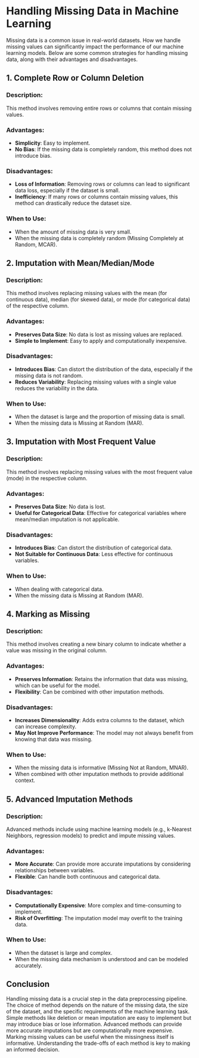 # Handling Missing Data in Machine Learning

Missing data is a common issue in real-world datasets. How we handle missing values can significantly impact the performance of our machine learning models. Below are some common strategies for handling missing data, along with their advantages and disadvantages.

## 1. Complete Row or Column Deletion

### Description:
This method involves removing entire rows or columns that contain missing values.

### Advantages:
- **Simplicity**: Easy to implement.
- **No Bias**: If the missing data is completely random, this method does not introduce bias.

### Disadvantages:
- **Loss of Information**: Removing rows or columns can lead to significant data loss, especially if the dataset is small.
- **Inefficiency**: If many rows or columns contain missing values, this method can drastically reduce the dataset size.

### When to Use:
- When the amount of missing data is very small.
- When the missing data is completely random (Missing Completely at Random, MCAR).

## 2. Imputation with Mean/Median/Mode

### Description:
This method involves replacing missing values with the mean (for continuous data), median (for skewed data), or mode (for categorical data) of the respective column.

### Advantages:
- **Preserves Data Size**: No data is lost as missing values are replaced.
- **Simple to Implement**: Easy to apply and computationally inexpensive.

### Disadvantages:
- **Introduces Bias**: Can distort the distribution of the data, especially if the missing data is not random.
- **Reduces Variability**: Replacing missing values with a single value reduces the variability in the data.

### When to Use:
- When the dataset is large and the proportion of missing data is small.
- When the missing data is Missing at Random (MAR).

## 3. Imputation with Most Frequent Value

### Description:
This method involves replacing missing values with the most frequent value (mode) in the respective column.

### Advantages:
- **Preserves Data Size**: No data is lost.
- **Useful for Categorical Data**: Effective for categorical variables where mean/median imputation is not applicable.

### Disadvantages:
- **Introduces Bias**: Can distort the distribution of categorical data.
- **Not Suitable for Continuous Data**: Less effective for continuous variables.

### When to Use:
- When dealing with categorical data.
- When the missing data is Missing at Random (MAR).

## 4. Marking as Missing

### Description:
This method involves creating a new binary column to indicate whether a value was missing in the original column.

### Advantages:
- **Preserves Information**: Retains the information that data was missing, which can be useful for the model.
- **Flexibility**: Can be combined with other imputation methods.

### Disadvantages:
- **Increases Dimensionality**: Adds extra columns to the dataset, which can increase complexity.
- **May Not Improve Performance**: The model may not always benefit from knowing that data was missing.

### When to Use:
- When the missing data is informative (Missing Not at Random, MNAR).
- When combined with other imputation methods to provide additional context.

## 5. Advanced Imputation Methods

### Description:
Advanced methods include using machine learning models (e.g., k-Nearest Neighbors, regression models) to predict and impute missing values.

### Advantages:
- **More Accurate**: Can provide more accurate imputations by considering relationships between variables.
- **Flexible**: Can handle both continuous and categorical data.

### Disadvantages:
- **Computationally Expensive**: More complex and time-consuming to implement.
- **Risk of Overfitting**: The imputation model may overfit to the training data.

### When to Use:
- When the dataset is large and complex.
- When the missing data mechanism is understood and can be modeled accurately.

## Conclusion

Handling missing data is a crucial step in the data preprocessing pipeline. The choice of method depends on the nature of the missing data, the size of the dataset, and the specific requirements of the machine learning task. Simple methods like deletion or mean imputation are easy to implement but may introduce bias or lose information. Advanced methods can provide more accurate imputations but are computationally more expensive. Marking missing values can be useful when the missingness itself is informative. Understanding the trade-offs of each method is key to making an informed decision.